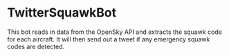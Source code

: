 # TwitterSquawkBot
This bot reads in data from the OpenSky API and extracts the squawk code for each aircraft. It will then send out a tweet if any emergency squawk codes are detected.
